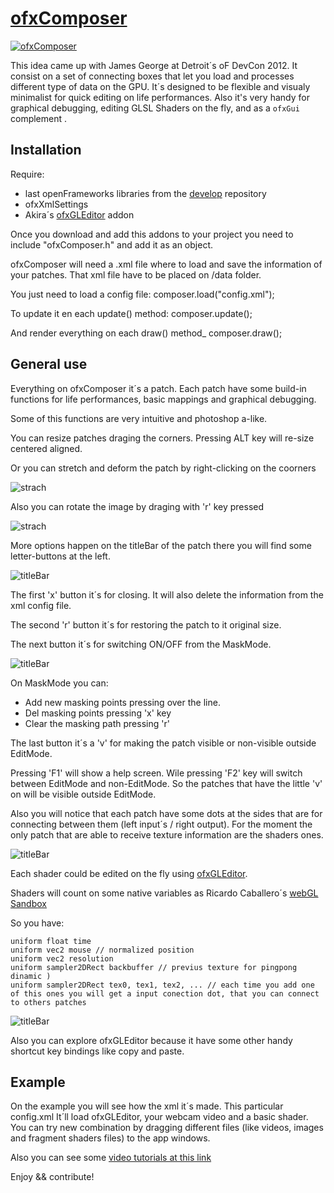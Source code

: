# [ofxComposer](http://patriciogonzalezvivo.com/2012/ofxcomposer/)
[![ofxComposer](http://patriciogonzalezvivo.com/2012/ofxcomposer/thumb.jpg)](http://patriciogonzalezvivo.com/2012/ofxcomposer/)

This idea came up with James George at Detroit´s oF DevCon 2012. It consist on a set of connecting boxes that let you load and processes different type of data on the GPU. 
It´s designed to be flexible and visualy minimalist for quick editing on life performances. Also it's very handy for graphical debugging, editing GLSL Shaders on the fly, and as a `ofxGui` complement . 

## Installation

Require:

 - last openFrameworks libraries from the [develop](https://github.com/patriciogonzalezvivo/openFrameworks/tree/develop) repository 
 - ofxXmlSettings 
 - Akira´s [ofxGLEditor](https://github.com/Akira-Hayasaka/ofxGLEditor) addon

Once you download and add this addons to your project you need to include "ofxComposer.h" and add it as an object. 

ofxComposer will need a .xml file where to load and save the information of your patches. That xml file have to be placed on /data folder. 

You just need to load a config file:
	composer.load("config.xml");

To update it en each update() method:
	composer.update();

And render everything on each draw() method_
	composer.draw();

## General use
Everything on ofxComposer it´s a patch. Each patch have some build-in functions for life performances, basic mappings and graphical debugging.

Some of this functions are very intuitive and photoshop a-like. 

You can resize patches draging the corners. Pressing ALT key will re-size centered aligned.

Or you can stretch and deform the patch by right-clicking on the coorners

![strach](http://patriciogonzalezvivo.com/2012/ofxcomposer/distort.png)

Also you can rotate the image by draging with 'r' key pressed

![strach](http://patriciogonzalezvivo.com/2012/ofxcomposer/rotate.png)

More options happen on the titleBar of the patch there you will find some letter-buttons at the left.

![titleBar](http://patriciogonzalezvivo.com/2012/ofxcomposer/titleBar.png)

The first 'x' button it´s for closing. It will also delete the information from the xml config file.

The second 'r' button it´s for restoring the patch to it original size.

The next button it´s for switching ON/OFF from the MaskMode.

![titleBar](http://patriciogonzalezvivo.com/2012/ofxcomposer/mask.png)

On MaskMode you can:
    
- Add new masking points pressing over the line.
- Del masking points pressing 'x' key
- Clear the masking path pressing 'r'

The last button it´s a 'v' for making the patch visible or non-visible outside EditMode. 

Pressing 'F1' will show a help screen. Wile pressing 'F2' key will switch between EditMode and non-EditMode. So the patches that have the little 'v' on will be visible outside EditMode.
    
Also you will notice that each patch have some dots at the sides  that are for connecting between them (left input´s / right output). For the moment the only patch that are able to receive texture information are the shaders ones.

![titleBar](http://patriciogonzalezvivo.com/2012/ofxcomposer/connect.png)

Each shader could be edited on the fly using [ofxGLEditor](https://github.com/Akira-Hayasaka/ofxGLEditor). 

Shaders will count on some native variables as Ricardo Caballero´s [webGL Sandbox](http://mrdoob.com/projects/glsl_sandbox/)

So you have:

    uniform float time
    uniform vec2 mouse // normalized position
    uniform vec2 resolution
    uniform sampler2DRect backbuffer // previus texture for pingpong dinamic )
    uniform sampler2DRect tex0, tex1, tex2, ... // each time you add one of this ones you will get a input conection dot, that you can connect to others patches 

![titleBar](http://patriciogonzalezvivo.com/2012/ofxcomposer/editShader.png)

Also you can explore ofxGLEditor because it have some other handy shortcut key bindings like copy and paste.

## Example

On the example you will see how the xml it´s made. This particular config.xml It´ll load ofxGLEditor, your webcam video and a basic shader. You can try new combination by dragging different files (like videos, images and fragment shaders files) to the app windows.

Also you can see some [video tutorials at this link](http://www.patriciogonzalezvivo.com/blog/?p=585&preview=true&preview_id=585&preview_nonce=76dfe3d870)

Enjoy && contribute!